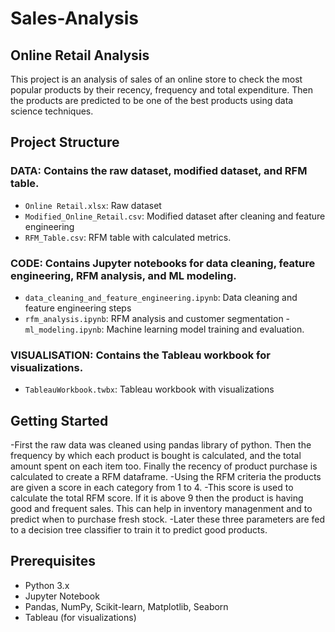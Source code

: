 # Sales-Analysis
## Online Retail Analysis

This project is an analysis of sales of an online store to check the most popular products by their recency, frequency and total expenditure. Then the products are predicted to be one of the best products using data science techniques.

## Project Structure

### **DATA**: Contains the raw dataset, modified dataset, and RFM table.
 -  `Online Retail.xlsx`: Raw dataset
 -  `Modified_Online_Retail.csv`: Modified dataset after cleaning and feature engineering
 -  `RFM_Table.csv`: RFM table with calculated metrics.
### **CODE**: Contains Jupyter notebooks for data cleaning, feature engineering, RFM analysis, and ML modeling.
  - `data_cleaning_and_feature_engineering.ipynb`: Data cleaning and feature engineering steps
  - `rfm_analysis.ipynb`: RFM analysis and customer segmentation
   -`ml_modeling.ipynb`: Machine learning model training and evaluation.
### **VISUALISATION**: Contains the Tableau workbook for visualizations.
  - `TableauWorkbook.twbx`: Tableau workbook with visualizations

## Getting Started

-First the raw data was cleaned using pandas library of python. Then the frequency by which each product is bought is calculated, and the total amount spent on each item too. Finally the recency of product purchase is calculated to create a RFM dataframe.
-Using the RFM criteria the products are given a score in each category from 1 to 4.
-This score is used to calculate the total RFM score. If it is above 9 then the product is having good and frequent sales. This can help in inventory managenment and to predict when to purchase fresh stock.
-Later these three parameters are fed to a decision tree classifier to train it to predict good products.

## Prerequisites

- Python 3.x
- Jupyter Notebook
- Pandas, NumPy, Scikit-learn, Matplotlib, Seaborn
- Tableau (for visualizations)


